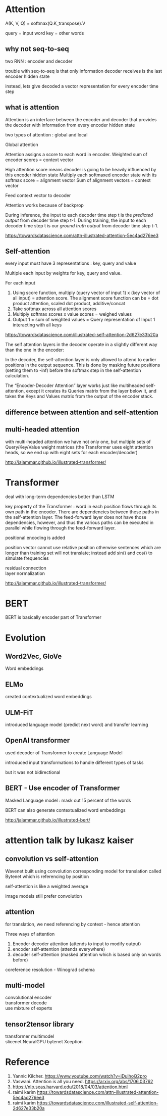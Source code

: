 
# Attention

A(K, V, Q) = softmax(Q.K_transpose).V

query = input word
key = other words


## why not seq-to-seq

two RNN : encoder and decoder

trouble with seq-to-seq is that only information decoder receives is the last encoder hidden state

instead, lets give decoded a vector representation for every encoder time step

## what is attention

Attention is an interface between the encoder and decoder that provides the decoder with information from every encoder hidden state

two types of attention : global and local

Global attention 

Attention assigns a score to each word in encoder.  Weighted sum of encoder scores = context vector

High attention score means decoder is going to be heavily influenced by this encoder hidden state 
Multiply each softmaxed encoder state with its softmax score = alignment vector 
Sum of alignment vectors = context vector 

Feed context vector to decoder 

Attention works because of backprop 

During inference, the input to each decoder time step t is the *predicted output* from decoder time step t-1. 
During training, the input to each decoder time step t is our *ground truth output* from decoder time step t-1. 

https://towardsdatascience.com/attn-illustrated-attention-5ec4ad276ee3

## Self-attention

every input must have 3 representations : key, query and value

Multiple each input by weights for key, query and value.

For each input 

1. Using score function, multiply (query vector of input 1) x (key vector of all input)  = attention score.  The alignment score function can be = dot product attention, scaled dot product, additive/concat
2. Take softmax across all attention scores
3. Multiply softmax scores x value scores  = weighed values
4. Output 1 = sum of weighted values =  Query representation of Input 1 interacting with all keys

https://towardsdatascience.com/illustrated-self-attention-2d627e33b20a

The self attention layers in the decoder operate in a slightly different way than the one in the encoder:

In the decoder, the self-attention layer is only allowed to attend to earlier positions in the output sequence. This is done by masking future positions (setting them to -inf) before the softmax step in the self-attention calculation.

The “Encoder-Decoder Attention” layer works just like multiheaded self-attention, except it creates its Queries matrix from the layer below it, and takes the Keys and Values matrix from the output of the encoder stack.

## difference between attention and self-attention

## multi-headed attention

with multi-headed attention we have not only one, but multiple sets of Query/Key/Value weight matrices (the Transformer uses eight attention heads, so we end up with eight sets for each encoder/decoder)

http://jalammar.github.io/illustrated-transformer/

# Transformer

deal with long-term dependencies better than LSTM

key property of the Transformer : word in each position flows through its own path in the encoder. There are dependencies between these paths in the self-attention layer. The feed-forward layer does not have those dependencies, however, and thus the various paths can be executed in parallel while flowing through the feed-forward layer.

positional encoding is added  

position vector cannot use relative position otherwise sentences which are longer than training set will not translate; instead add sin() and cos() to simulate frequencies

residual connection  
layer normalization 

http://jalammar.github.io/illustrated-transformer/

# BERT

BERT is basically encoder part of Transformer

# Evolution

## Word2Vec, GloVe

Word embeddings

## ELMo 

created contextualized word embeddings 

## ULM-FiT 

introduced language model (predict next word) and transfer learning

## OpenAI transformer 

used decoder of Transformer to create Language Model

introduced input transformations to handle different types of tasks

but it was not bidirectional

## BERT - Use encoder of Transformer

Masked Language model : mask out 15 percent of the words

BERT can also generate contextualized word embeddings

http://jalammar.github.io/illustrated-bert/

# attention talk by lukasz kaiser

## convolution vs self-attention 

Wavenet built using convolution
corresponding model for translation called Bytenet which is referencing by position 

self-attention is like a weighted average

image models still prefer convolution

## attention

for translation, we need referencing by context - hence attention

Three ways of attention
1. Encoder decoder attention (attends to input to modify output) 
2. encoder self-attention (attends everywhere)
3. decoder self-attention (masked attention which is based only on words before)

coreference resolution - Winograd schema

## multi-model

convolutional encoder   
transformer decode  
use mixture of experts  

## tensor2tensor library

transformer 
multimodel  
slicenet 
NeuralGPU 
bytenet 
Xception 


# Reference

1. Yannic Kilcher.  https://www.youtube.com/watch?v=iDulhoQ2pro
2. Vaswani.  Attention is all you need.  https://arxiv.org/abs/1706.03762
3. https://nlp.seas.harvard.edu/2018/04/03/attention.html
4. raimi karim https://towardsdatascience.com/attn-illustrated-attention-5ec4ad276ee3
5. raimi karim https://towardsdatascience.com/illustrated-self-attention-2d627e33b20a
